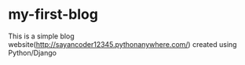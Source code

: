 # my-first-blog

This is a simple blog website(http://sayancoder12345.pythonanywhere.com/) created using Python/Django
